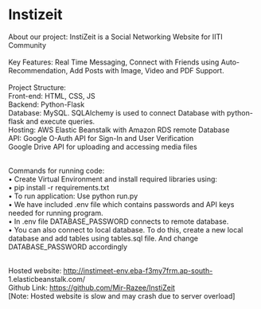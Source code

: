 # Instizeit
About our project: InstiZeit is a Social Networking Website for
IITI Community<br/><br/>
Key Features: Real Time Messaging, Connect with Friends using
Auto-Recommendation, Add Posts with Image, Video and PDF
Support.<br/><br/>
Project Structure:<br/>
Front-end: HTML, CSS, JS<br/>
Backend: Python-Flask<br/>
Database: MySQL. SQLAlchemy is used to connect Database
with python-flask and execute queries.<br/>
Hosting: AWS Elastic Beanstalk with Amazon RDS remote
Database<br/>
API: Google O-Auth API for Sign-In and User Verification<br/>
Google Drive API for uploading and accessing media files<br/><br/>

Commands for running code:<br/>
• Create Virtual Environment and install required libraries
using:<br/>
• pip install -r requirements.txt<br/>
• To run application: Use python run.py<br/>
• We have included .env file which contains passwords and
API keys needed for running program.<br/>
• In .env file DATABASE_PASSWORD connects to remote
database.<br/>
• You can also connect to local database. To do this, create a
new local database and add tables using tables.sql file.
And change DATABASE_PASSWORD accordingly<br/><br/>

Hosted website: http://instimeet-env.eba-f3my7frm.ap-south-
1.elasticbeanstalk.com/<br/>
Github Link: https://github.com/Mir-Razee/InstiZeit<br/>
[Note: Hosted website is slow and may crash due to server
overload]<br/>

